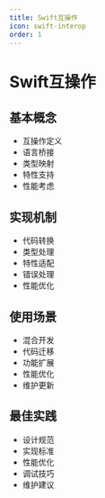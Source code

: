 ```yaml
---
title: Swift互操作
icon: swift-interop
order: 1
---
```


# Swift互操作

## 基本概念
- 互操作定义
- 语言桥接
- 类型映射
- 特性支持
- 性能考虑

## 实现机制
- 代码转换
- 类型处理
- 特性适配
- 错误处理
- 性能优化

## 使用场景
- 混合开发
- 代码迁移
- 功能扩展
- 性能优化
- 维护更新

## 最佳实践
- 设计规范
- 实现标准
- 性能优化
- 调试技巧
- 维护建议
